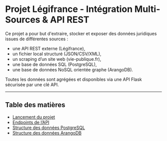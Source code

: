# Projet Légifrance - Intégration Multi-Sources & API REST

Ce projet a pour but d'extraire, stocker et exposer des données juridiques issues de différentes sources :
- une API REST externe (Légifrance),
- un fichier local structuré (JSON/CSV/XML),
- un scraping d’un site web (vie-publique.fr),
- une base de données SQL (PostgreSQL),
- une base de données NoSQL orientée graphe (ArangoDB).

Toutes les données sont agrégées et disponibles via une API Flask sécurisée par une clé API.

---

## Table des matières

- [Lancement du projet](docs/setup.md)
- [Endpoints de l’API](docs/api_endpoints.md)
- [Structure des données PostgreSQL ](docs/schema_pgsql.md)
- [Structure des données ArangoDB ](docs/schema_arango.md)

